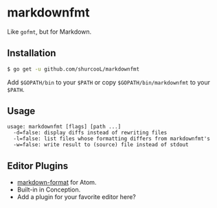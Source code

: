 markdownfmt
===========

Like `gofmt`, but for Markdown.

Installation
------------

```bash
$ go get -u github.com/shurcooL/markdownfmt
```

Add `$GOPATH/bin` to your `$PATH` or copy `$GOPATH/bin/markdownfmt` to your `$PATH`.

Usage
-----

```
usage: markdownfmt [flags] [path ...]
  -d=false: display diffs instead of rewriting files
  -l=false: list files whose formatting differs from markdownfmt's
  -w=false: write result to (source) file instead of stdout
```

Editor Plugins
--------------

- [markdown-format](https://atom.io/packages/markdown-format) for Atom.
- Built-in in Conception.
- Add a plugin for your favorite editor here?
